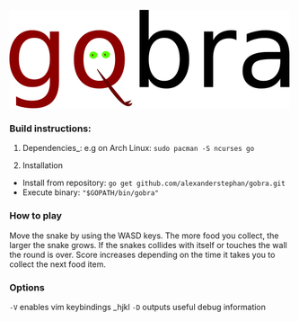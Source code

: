 ![alt text](https://github.com/alexanderstephan/gobra/blob/master/assets/gobra.svg.png "Gobra logo")

### Build instructions: 

1. Dependencies_: e.g on Arch Linux: ``sudo pacman -S ncurses go``

2. Installation

+ Install from repository: ``go get github.com/alexanderstephan/gobra.git``
+ Execute binary: ``"$GOPATH/bin/gobra"``

### How to play

Move the snake by using the WASD keys. The more food you collect, the larger the snake grows. If the snakes collides with itself or touches the wall the round is over. Score increases depending on the time it takes you to collect the next food item. 

### Options

``-V`` enables vim keybindings _hjkl
``-D`` outputs useful debug information

